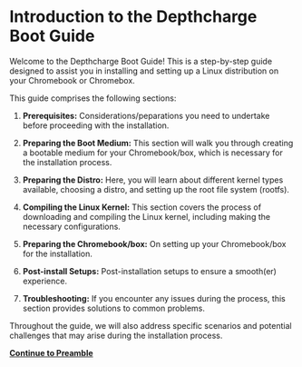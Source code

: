 # Introduction to the Depthcharge Boot Guide

Welcome to the Depthcharge Boot Guide! This is a step-by-step guide designed to assist you in installing and setting up a Linux distribution on your Chromebook or Chromebox. 

This guide comprises the following sections:

1. **Prerequisites:** Considerations/peparations you need to undertake before proceeding with the installation.

2. **Preparing the Boot Medium:** This section will walk you through creating a bootable medium for your Chromebook/box, which is necessary for the installation process.

3. **Preparing the Distro:** Here, you will learn about different kernel types available, choosing a distro, and setting up the root file system (rootfs).

4. **Compiling the Linux Kernel:** This section covers the process of downloading and compiling the Linux kernel, including making the necessary configurations.

5. **Preparing the Chromebook/box:** On setting up your Chromebook/box for the installation.

6. **Post-install Setups:** Post-installation setups to ensure a smooth(er) experience.

7. **Troubleshooting:** If you encounter any issues during the process, this section provides solutions to common problems.

Throughout the guide, we will also address specific scenarios and potential challenges that may arise during the installation process.

**[Continue to Preamble](Preamble)**